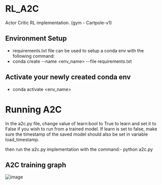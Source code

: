 # RL_A2C
Actor Critic RL implementation. (gym - Cartpole-v1)


## Environment Setup

- requirements.txt file can be used to setup a conda env with the following command:
- conda create --name <env_name> --file requirements.txt

## Activate your newly created conda env

- conda activate <env_name>

# Running A2C
In the a2c.py file, change value of learn:bool to True to learn and set it to False if you wish to run from a trained model. 
If learn is set to false, make sure the timestamp of the saved model should also be set in variable load_timestamp.

then run the a2c.py implementation with the command:- python a2c.py


## A2C training graph
![image](https://github.com/mishraanuraagx/RL_A2C/assets/24863779/f27b278f-60d8-441e-a833-8c29f2c39490)

